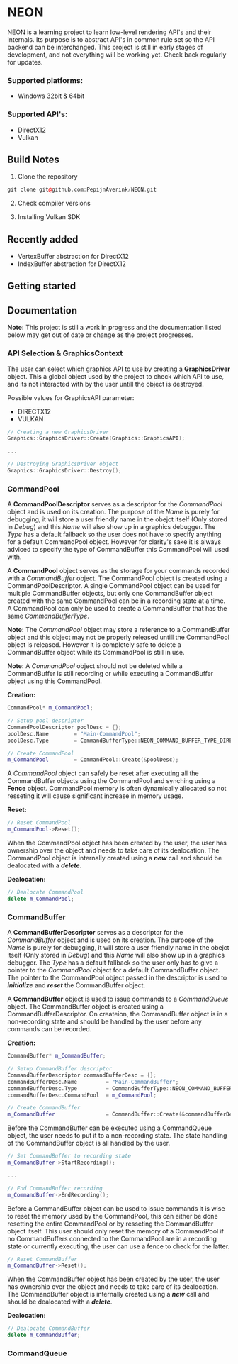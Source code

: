 # NEON
NEON is a learning project to learn low-level rendering API's and their internals. Its purpose is to abstract API's in common rule set so the API backend can be interchanged. This project is still in early stages of development, and not everything will be working yet. Check back regularly for updates. 

### Supported platforms:
* Windows 32bit & 64bit

### Supported API's:
* DirectX12
* Vulkan

## Build Notes

1. Clone the repository
```cpp
git clone git@github.com:PepijnAverink/NEON.git
```
2. Check compiler versions

3. Installing Vulkan SDK

## Recently added
* VertexBuffer abstraction for DirectX12
* IndexBuffer abstraction for DirectX12

## Getting started


## Documentation

**Note:** This project is still a work in progress and the documentation listed below may get out of date or change as the project progresses.

### API Selection & GraphicsContext
The user can select which graphics API to use by creating a **GraphicsDriver** object. This a global object used by the project to check which API to use, and its not interacted with by the user untill the object is destroyed.

Possible values for GraphicsAPI parameter:
* DIRECTX12
* VULKAN

```cpp
// Creating a new GraphicsDriver
Graphics::GraphicsDriver::Create(Graphics::GraphicsAPI);

...

// Destroying GraphicsDriver object
Graphics::GraphicsDriver::Destroy();
```


### CommandPool
A **CommandPoolDescriptor** serves as a descriptor for the *CommandPool* object and is used on its creation.
The purpose of the _Name_ is purely for debugging, it will store a user friendly name in the obejct itself (Only stored in _Debug_) and this _Name_ will also show up in a graphics debugger. 
The _Type_ has a default fallback so the user does not have to specify anything for a default CommandPool object. However for clarity's sake it is always adviced to specify the type of CommandBuffer this CommandPool will used with.

A **CommandPool** object serves as the storage for your commands recorded with a *CommandBuffer* object. The CommandPool object is created using a CommandPoolDescriptor.
A single CommandPool object can be used for multiple CommandBuffer objects, but only one CommandBuffer object created with the same CommandPool can be in a recording state at a time.
A CommandPool can only be used to create a CommandBuffer that has the same _CommandBufferType_.

**Note:** The *CommandPool* object may store a reference to a CommandBuffer object and this object may not be properly released untill the CommandPool object is released. However it is completely safe to delete a CommandBuffer object while its CommandPool is still in use.

**Note:** A *CommandPool* object should not be deleted while a CommandBuffer is still recording or while executing a CommandBuffer object using this CommandPool.

**Creation:**
```cpp
CommandPool* m_CommandPool;
```
```cpp
// Setup pool descriptor
CommandPoolDescriptor poolDesc = {};
poolDesc.Name		 = "Main-CommandPool";
poolDesc.Type		 = CommandBufferType::NEON_COMMAND_BUFFER_TYPE_DIRECT;

// Create CommandPool
m_CommandPool		 = CommandPool::Create(&poolDesc);
```

A *CommandPool* object can safely be reset after executing all the CommandBuffer objects using the CommandPool and synching using a **Fence** object. CommandPool memory is often dynamically allocated so not resseting it will cause significant increase in memory usage.

**Reset:**
```cpp
// Reset CommandPool
m_CommandPool->Reset();
```

When the CommandPool object has been created by the user, the user has ownership over the object and needs to take care of its dealocation. The CommandPool object is internally created using a ___new___ call and should be dealocated with a ___delete___.

**Dealocation:**
```cpp
// Dealocate CommandPool
delete m_CommandPool;
```


### CommandBuffer
A **CommandBufferDescriptor** serves as a descriptor for the *CommandBuffer* object and is used on its creation.
The purpose of the _Name_ is purely for debugging, it will store a user friendly name in the obejct itself (Only stored in _Debug_) and this _Name_ will also show up in a graphics debugger.
The _Type_ has a default fallback so the user only has to give a pointer to the *CommandPool* object for a default CommandBuffer object. The pointer to the CommandPool object passed in the descriptor is used to ___initialize___ and ___reset___ the CommandBuffer object.

A **CommandBuffer** object is used to issue commands to a *CommandQueue* object. The CommandBuffer object is created using a CommandBufferDescriptor.
On createion, the CommandBuffer object is in a non-recording state and should be handled by the user before any commands can be recorded.

**Creation:**
```cpp
CommandBuffer* m_CommandBuffer;
```
```cpp
// Setup CommandBuffer descriptor
CommandBufferDescriptor commandBufferDesc = {};
commandBufferDesc.Name		   = "Main-CommandBuffer";
commandBufferDesc.Type		   = CommandBufferType::NEON_COMMAND_BUFFER_TYPE_DIRECT;
commandBufferDesc.CommandPool  = m_CommandPool;

// Create CommandBuffer
m_CommandBuffer		 		   = CommandBuffer::Create(&commandBufferDesc);
```

Before the CommandBuffer can be executed using a CommandQueue object, the user needs to put it to a non-recording state. The state handling of the CommandBuffer object is all handled by the user.

```cpp
// Set CommandBuffer to recording state
m_CommandBuffer->StartRecording();

...

// End CommandBuffer recording
m_CommandBuffer->EndRecording();
```

Before a CommandBuffer object can be used to issue commands it is wise to reset the memory used by the CommandPool, this can either be done resetting the entire CommandPool or by resseting the CommandBuffer object itself.
This user should only reset the memory of a CommandPool if no CommandBuffers connected to the CommandPool are in a recording state or currently executing, the user can use a fence to check for the latter.

```cpp
// Reset CommandBuffer
m_CommandBuffer->Reset();
```

When the CommandBuffer object has been created by the user, the user has ownership over the object and needs to take care of its dealocation. The CommandBuffer object is internally created using a ___new___ call and should be dealocated with a ___delete___.

**Dealocation:**
```cpp
// Dealocate CommandBuffer
delete m_CommandBuffer;
```


### CommandQueue